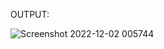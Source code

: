 OUTPUT:


![Screenshot 2022-12-02 005744](https://user-images.githubusercontent.com/117905345/205176734-578c77e3-41a7-4ba6-8e8b-1ef2c01de253.png)
